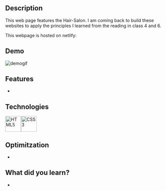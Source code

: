 ## Description
This web page features the Hair-Salon. 
I am coming back to build these websites to apply the principles I learned from the reading in class 4 and 6.

This webpage is hosted on netlify: 

## Demo
![demogif](hsdemo.gif)

## Features
* 

## Technologies
<img src="https://profilinator.rishav.dev/skills-assets/html5-original-wordmark.svg" alt="HTML5" height="50" /><img src="https://profilinator.rishav.dev/skills-assets/css3-original-wordmark.svg" alt="CSS3" height="50" />

## Optimitzation
* 

## What did you learn?
* 